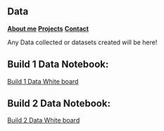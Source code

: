 ## **Data**
**[About me](about.md)**
**[Projects](portfolio.md)**
**[Contact](creator.md)**

Any Data collected or datasets created will be here!

## Build 1 Data Notebook:
[Build 1 Data White board](https://github.com/Gr8eye/Total_Pop_Fert_Data/blob/master/Birth_DataWhiteboard.ipynb)

## Build 2 Data Notebook:
[Build 2 Data White board](https://github.com/Gr8eye/Total_Pop_Fert_Data/blob/master/Meghan_Felker_Build2_Notebook.ipynb)
  
